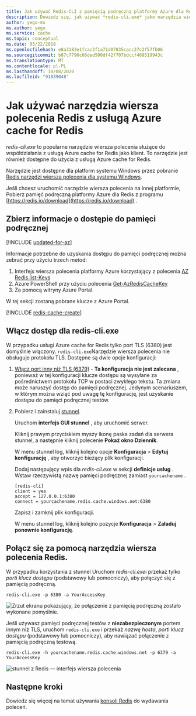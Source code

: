 ```yaml
---
title: Jak używać Redis-CLI z pamięcią podręczną platformy Azure dla Redis
description: Dowiedz się, jak używać *redis-cli.exe* jako narzędzia wiersza polecenia do współdziałania z pamięcią podręczną platformy Azure dla Redis jako klienta.
author: yegu-ms
ms.author: yegu
ms.service: cache
ms.topic: conceptual
ms.date: 03/22/2018
ms.openlocfilehash: e8a3183e1fcac3f1a71d07835cacc37c2f57fb06
ms.sourcegitcommit: b87c7796c66ded500df42f707bdccf468519943c
ms.translationtype: MT
ms.contentlocale: pl-PL
ms.lasthandoff: 10/08/2020
ms.locfileid: "91839048"
---
```

# <a name="how-to-use-the-redis-command-line-tool-with-azure-cache-for-redis"></a>Jak używać narzędzia wiersza polecenia Redis z usługą Azure cache for Redis

*redis-cli.exe* to popularne narzędzie wiersza polecenia służące do współdziałania z usługą Azure cache for Redis jako klient. To narzędzie jest również dostępne do użycia z usługą Azure cache for Redis.

Narzędzie jest dostępne dla platform systemu Windows przez pobranie [Redis narzędzi wiersza polecenia dla systemu Windows](https://github.com/MSOpenTech/redis/releases/). 

Jeśli chcesz uruchomić narzędzie wiersza polecenia na innej platformie, Pobierz pamięć podręczną platformy Azure dla Redis z programu [https://redis.io/download](https://redis.io/download) .

## <a name="gather-cache-access-information"></a>Zbierz informacje o dostępie do pamięci podręcznej

[!INCLUDE [updated-for-az](../../includes/updated-for-az.md)]

Informacje potrzebne do uzyskania dostępu do pamięci podręcznej można zebrać przy użyciu trzech metod:

1. Interfejs wiersza polecenia platformy Azure korzystający z polecenia [AZ Redis list-Keys](https://docs.microsoft.com/cli/azure/redis?view=azure-cli-latest#az-redis-list-keys)
2. Azure PowerShell przy użyciu polecenia [Get-AzRedisCacheKey](https://docs.microsoft.com/powershell/module/az.rediscache/Get-AzRedisCacheKey)
3. Za pomocą witryny Azure Portal.

W tej sekcji zostaną pobrane klucze z Azure Portal.

[!INCLUDE [redis-cache-create](../../includes/redis-cache-access-keys.md)]


## <a name="enable-access-for-redis-cliexe"></a>Włącz dostęp dla redis-cli.exe

W przypadku usługi Azure cache for Redis tylko port TLS (6380) jest domyślnie włączony. `redis-cli.exe`Narzędzie wiersza polecenia nie obsługuje protokołu TLS. Dostępne są dwie opcje konfiguracji:

1. [Włącz port inny niż TLS (6379)](cache-configure.md#access-ports)  -  **Ta konfiguracja nie jest zalecana** , ponieważ w tej konfiguracji klucze dostępu są wysyłane za pośrednictwem protokołu TCP w postaci zwykłego tekstu. Ta zmiana może naruszyć dostęp do pamięci podręcznej. Jedynym scenariuszem, w którym można wziąć pod uwagę tę konfigurację, jest uzyskanie dostępu do pamięci podręcznej testów.

2. Pobierz i zainstaluj [stunnel](https://www.stunnel.org/downloads.html).

    Uruchom **interfejs GUI stunnel** , aby uruchomić serwer.

    Kliknij prawym przyciskiem myszy ikonę paska zadań dla serwera stunnel, a następnie kliknij polecenie **Pokaż okno Dziennik**.

    W menu stunnel log, kliknij kolejno opcje **Konfiguracja**  >  **Edytuj konfigurację** , aby otworzyć bieżący plik konfiguracji.

    Dodaj następujący wpis dla *redis-cli.exe* w sekcji **definicje usług** . Wstaw rzeczywistą nazwę pamięci podręcznej zamiast `yourcachename` . 

    ```
    [redis-cli]
    client = yes
    accept = 127.0.0.1:6380
    connect = yourcachename.redis.cache.windows.net:6380
    ```

    Zapisz i zamknij plik konfiguracji. 
  
    W menu stunnel log, kliknij kolejno pozycje **Konfiguracja**  >  **Załaduj ponownie konfigurację**.


## <a name="connect-using-the-redis-command-line-tool"></a>Połącz się za pomocą narzędzia wiersza polecenia Redis.

W przypadku korzystania z stunnel Uruchom *redis-cli.exe*i przekaż tylko *port*i *klucz dostępu* (podstawowy lub pomocniczy), aby połączyć się z pamięcią podręczną.

```
redis-cli.exe -p 6380 -a YourAccessKey
```

![Zrzut ekranu pokazujący, że połączenie z pamięcią podręczną zostało wykonane pomyślnie.](media/cache-how-to-redis-cli-tool/cache-redis-cli-stunnel.png)

Jeśli używasz pamięci podręcznej testów z **niezabezpieczonym** portem innym niż TLS, uruchom `redis-cli.exe` i przekaż *nazwę hosta*, *port*i *klucz dostępu* (podstawowy lub pomocniczy), aby nawiązać połączenie z pamięcią podręczną testową.

```
redis-cli.exe -h yourcachename.redis.cache.windows.net -p 6379 -a YourAccessKey
```

![stunnel z Redis — interfejs wiersza polecenia](media/cache-how-to-redis-cli-tool/cache-redis-cli-non-ssl.png)




## <a name="next-steps"></a>Następne kroki

Dowiedz się więcej na temat używania [konsoli Redis](cache-configure.md#redis-console) do wydawania poleceń.

